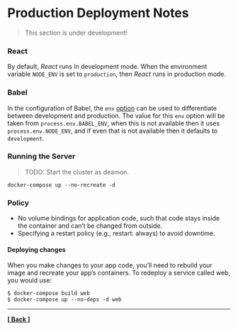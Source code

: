 # Production Deployment Notes

> This section is under development!

### React
By default, _React_ runs in development mode. When the environment variable `NODE_ENV` is set to `production`, then _React_ runs in production mode.

### Babel
In the configuration of Babel, the `env` [option](https://babeljs.io/docs/usage/options/) can be used to differentiate between development and production. The value for this `env` option will be taken from `process.env.BABEL_ENV`, when this is not available then it uses `process.env.NODE_ENV`, and if even that is not available then it defaults to `development`.

### Running the Server

> TODO: Start the cluster as deamon.

```shell
docker-compose up --no-recreate -d
```

### Policy

- No volume bindings for application code, such that code stays inside the container and can’t be changed from outside.
- Specifying a restart policy (e.g., restart: always) to avoid downtime.

#### Deploying changes

When you make changes to your app code, you’ll need to rebuild your image and recreate your app’s containers. To redeploy a service called web, you would use:

```shell
$ docker-compose build web
$ docker-compose up --no-deps -d web
```

----
__[[ Back ](../../README.md)]__


[Docker Compose]: https://www.docker.com/products/docker-compose